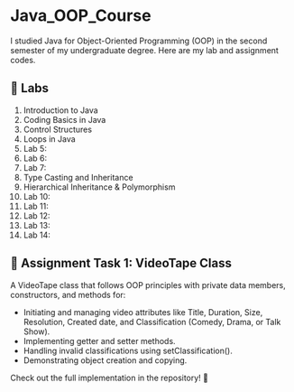 # Java_OOP_Course

I studied Java for Object-Oriented Programming (OOP) in the second semester of my undergraduate degree. Here are my lab and assignment codes.

## 📌 Labs
1. Introduction to Java
2. Coding Basics in Java
3. Control Structures
4. Loops in Java
5. Lab 5:
6. Lab 6: 
7. Lab 7:
8. Type Casting and Inheritance
9. Hierarchical Inheritance & Polymorphism 
10. Lab 10:
11. Lab 11:
12. Lab 12:
13. Lab 13:
14. Lab 14:

## 📝 Assignment Task 1: VideoTape Class
A VideoTape class that follows OOP principles with private data members, constructors, and methods for:
- Initiating and managing video attributes like Title, Duration, Size, Resolution, Created date, and Classification (Comedy, Drama, or Talk Show).
- Implementing getter and setter methods.
- Handling invalid classifications using setClassification().
- Demonstrating object creation and copying.

Check out the full implementation in the repository! 🚀



